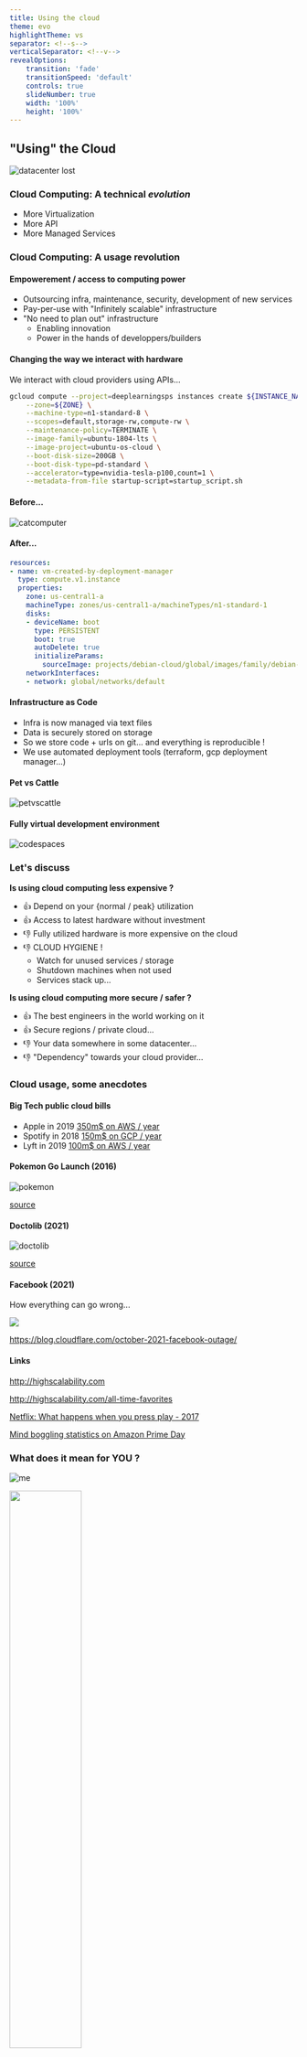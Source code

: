 ```yaml
---
title: Using the cloud
theme: evo
highlightTheme: vs
separator: <!--s-->
verticalSeparator: <!--v-->
revealOptions:
    transition: 'fade'
    transitionSpeed: 'default'
    controls: true
    slideNumber: true
    width: '100%'
    height: '100%'
---
```


## "Using" the Cloud

![datacenter lost](static/img/comic.png)

<!--v-->

### Cloud Computing: A technical *evolution*

- More Virtualization
- More API
- More Managed Services

<!--s-->

### Cloud Computing: A usage **revolution**

<!--v-->

#### Empowerement / access to computing power

- Outsourcing infra, maintenance, security, development of new services
- Pay-per-use with "Infinitely scalable" infrastructure
- "No need to plan out" infrastructure
  - Enabling innovation
  - Power in the hands of developpers/builders

<!--v-->

#### Changing the way we interact with hardware

We interact with cloud providers using APIs...

```bash
gcloud compute --project=deeplearningsps instances create ${INSTANCE_NAME} \
    --zone=${ZONE} \
    --machine-type=n1-standard-8 \
    --scopes=default,storage-rw,compute-rw \
    --maintenance-policy=TERMINATE \
    --image-family=ubuntu-1804-lts \
    --image-project=ubuntu-os-cloud \
    --boot-disk-size=200GB \
    --boot-disk-type=pd-standard \
    --accelerator=type=nvidia-tesla-p100,count=1 \
    --metadata-from-file startup-script=startup_script.sh
```

<!--v-->

#### Before...

![catcomputer](https://i.pinimg.com/originals/6b/92/a0/6b92a03c8b87aa448f8206ee57b5a4fc.jpg)

<!--v-->

#### After...

```yaml
resources:
- name: vm-created-by-deployment-manager
  type: compute.v1.instance
  properties:
    zone: us-central1-a
    machineType: zones/us-central1-a/machineTypes/n1-standard-1
    disks:
    - deviceName: boot
      type: PERSISTENT
      boot: true
      autoDelete: true
      initializeParams:
        sourceImage: projects/debian-cloud/global/images/family/debian-9
    networkInterfaces:
    - network: global/networks/default
```

<!--v-->

#### Infrastructure as Code

- Infra is now managed via text files
- Data is securely stored on storage
- So we store code + urls on git... and everything is reproducible !
- We use automated deployment tools (terraform, gcp deployment manager...)

<!--v-->

#### Pet vs Cattle

![petvscattle](static/img/pet-vs-cattle.png)

<!--v-->

#### Fully virtual development environment

![codespaces](https://github.blog/wp-content/uploads/2021/08/1200x630-codespaces-social.png)

<!--s-->

### Let's discuss

<!--v-->

**Is using cloud computing less expensive ?**

- 👍 Depend on your {normal / peak} utilization
- 👍 Access to latest hardware without investment
- 👎 Fully utilized hardware is more expensive on the cloud
- 👎 CLOUD HYGIENE !
  - Watch for unused services / storage
  - Shutdown machines when not used
  - Services stack up...

<!-- .element: class="fragment" -->

<!--v-->

**Is using cloud computing more secure / safer ?**

- 👍 The best engineers in the world working on it
- 👍 Secure regions / private cloud...
- 👎 Your data somewhere in some datacenter...
- 👎 "Dependency" towards your cloud provider...

<!-- .element: class="fragment" -->

<!--s-->

### Cloud usage, some anecdotes

<!--v-->

#### Big Tech public cloud bills

- Apple in 2019 [350m$ on AWS / year](https://www.theverge.com/2019/4/22/18511148/apple-icloud-cloud-services-amazon-aws-30-million-per-month)
- Spotify in 2018 [150m$ on GCP / year](https://www.cnbc.com/2018/03/20/spotify-will-spend-nearly-450-million-on-google-cloud-over-3-years.html)
- Lyft in 2019 [100m$ on AWS / year](https://www.cnbc.com/2019/03/01/lyft-plans-to-spend-300-million-on-aws-through-2021.html)

<!--v-->

#### Pokemon Go Launch (2016)

![pokemon](https://storage.googleapis.com/gweb-cloudblog-publish/images/google-cloud-pokemon-go-1kwkj.max-700x700.PNG)

[source](https://cloud.google.com/blog/products/gcp/bringing-pokemon-go-to-life-on-google-cloud)

<!--v-->

#### Doctolib (2021)

![doctolib](https://miro.medium.com/max/700/0*PMcEcSFsRKEm_4yG)

[source](https://medium.com/doctolib/monday-july-12-at-doctolib-a-retrospective-9ac15c46ac19)

<!--v-->

#### Facebook (2021)

How everything can go wrong...

![](https://upload.wikimedia.org/wikipedia/commons/2/26/Facebook-outage-traffic-dropoff_%28cropped%29.png)

https://blog.cloudflare.com/october-2021-facebook-outage/

<!--v-->

#### Links

<http://highscalability.com>

<http://highscalability.com/all-time-favorites>

[Netflix: What happens when you press play - 2017](http://highscalability.com/blog/2017/12/11/netflix-what-happens-when-you-press-play.html)

[Mind boggling statistics on Amazon Prime Day](https://aws.amazon.com/blogs/aws/amazon-prime-day-2019-powered-by-aws/)

<!--s-->

### What does it mean for YOU ?

![me](https://media.giphy.com/media/cRKRlRJkEmoxglbufw/giphy.gif)

<!--v-->

<img src="static/img/mlroles2.png" alt="" width="50%" height="50%" style="background:none; border:none; box-shadow:none;"/>

<!--v-->

<img src="static/img/mlroles.png" alt="" width="50%" height="50%" style="background:none; border:none; box-shadow:none;"/>

<!--v-->

#### Your mileage may vary

depending on:

- Your company
- Your role

but you will "deal with" cloud computing one way or another !

<!--v-->

#### Personal experience

- What do I use ?
- Why do I use it ?
- How do I do ?

<!--v-->

#### Quick demo

How I use the cloud in my daily job